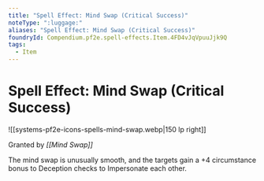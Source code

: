 ```yaml
---
title: "Spell Effect: Mind Swap (Critical Success)"
noteType: ":luggage:"
aliases: "Spell Effect: Mind Swap (Critical Success)"
foundryId: Compendium.pf2e.spell-effects.Item.4FD4vJqVpuuJjk9Q
tags:
  - Item
---
```


# Spell Effect: Mind Swap (Critical Success)
![[systems-pf2e-icons-spells-mind-swap.webp|150 lp right]]

Granted by _[[Mind Swap]]_

The mind swap is unusually smooth, and the targets gain a +4 circumstance bonus to Deception checks to Impersonate each other.
